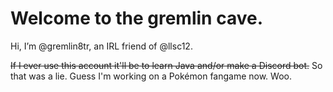 # Welcome to the gremlin cave.
Hi, I’m @gremlin8tr, an IRL friend of @llsc12.

~~If I ever use this account it'll be to learn Java and/or make a Discord bot.~~ So that was a lie. Guess I'm working on a Pokémon fangame now. Woo.

<!--
**gremlin8tr/gremlin8tr** is a ✨ _special_ ✨ repository because its `README.md` (this file) appears on your GitHub profile.

Here are some ideas to get you started:

- 🔭 I’m currently working on ...
- 🌱 I’m currently learning ...
- 👯 I’m looking to collaborate on ...
- 🤔 I’m looking for help with ...
- 💬 Ask me about ...
- 📫 How to reach me: ...
- 😄 Pronouns: ...
- ⚡ Fun fact: ...
-->
